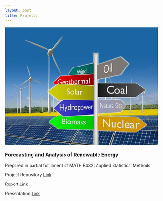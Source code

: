 ```yaml
---
layout: post
title: Projects
---
```



<img src="\public\Forecasting_and_Analysis_of_Renewable_Energy.jpg" alt="Forecasting and Analysis of Renewable Energy" align="center"  >

### Forecasting and Analysis of Renewable Energy 

Prepared in partial fulfillment of MATH F432: Applied Statistical Methods. 

Project Repository [Link](https://github.com/nitinvinayak/Forecasting-and-Analysis-of-Renewable-Energy)

Report [Link](https://drive.google.com/file/d/1su7RpvCRQRtjMSbgOGABe4kQfdToC0VN/view?usp=sharing)

Presentation [Link](https://drive.google.com/file/d/1Nup3_G_olHNzCLjZX2J428nswJEnjpgN/view?usp=sharing)

